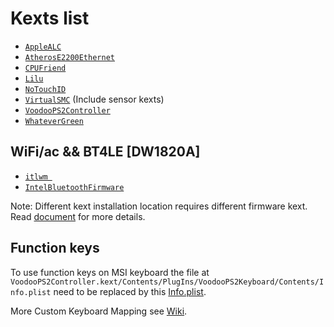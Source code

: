 Kexts list
======

* [`AppleALC`][alc_k]
* [`AtherosE2200Ethernet`][ethernet_k] 
* [`CPUFriend`][cpu_k]
* [`Lilu`][lilu_k]
* [`NoTouchID`][id_k]
* [`VirtualSMC`][smc_k] (Include sensor kexts)
* [`VoodooPS2Controller`][ps2_k]
* [`WhateverGreen`][green_k]

## WiFi/ac && BT4LE [DW1820A]
* [`itlwm `][air_k]
* [`IntelBluetoothFirmware`][brcm_k]

Note:
Different kext installation location requires different firmware kext.
Read [document][brcm_doc_k] for more details.

## Function keys
To use function keys on MSI keyboard the file at ``VoodooPS2Controller.kext/Contents/PlugIns/VoodooPS2Keyboard/Contents/Info.plist`` need to be replaced by this [Info.plist][key_map].

More Custom Keyboard Mapping see [Wiki][ps2_wiki].

[alc_k]: https://github.com/acidanthera/AppleALC/releases
[air_k]: https://github.com/OpenIntelWireless/itlwm/releases
[brcm_k]: https://github.com/OpenIntelWireless/IntelBluetoothFirmware/releases
[brcm_doc_k]:https://github.com/acidanthera/BrcmPatchRAM/blob/master/README.md
[ethernet_k]: https://github.com/Mieze/AtherosE2200Ethernet/releases
[cpu_k]: https://github.com/acidanthera/CPUFriend/releases
[lilu_k]: https://github.com/acidanthera/Lilu/releases
[key_map]: https://github.com/0ranko0P/GL62M-7RD-Hackintosh/blob/Catalina_DW1820A/kexts/Info.plist
[id_k]: https://github.com/al3xtjames/NoTouchID/releases
[smc_k]: https://github.com/acidanthera/VirtualSMC/releases
[ps2_k]: https://bitbucket.org/RehabMan/os-x-voodoo-ps2-controller/downloads/
[ps2_wiki]: https://github.com/RehabMan/OS-X-Voodoo-PS2-Controller/wiki/How-to-Use-Custom-Keyboard-Mapping
[green_k]: https://github.com/acidanthera/WhateverGreen/releases
